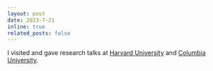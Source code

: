 ```yaml
---
layout: post
date: 2023-7-21
inline: true
related_posts: false
---
```


I visited and gave research talks at [Harvard University](https://www.harvard.edu/) and [Columbia University](https://www.columbia.edu/).